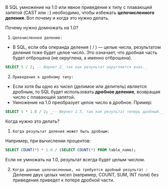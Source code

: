 В SQL умножение на 1.0 или явное приведение к типу с плавающей запятой (CAST или ::) необходимо, чтобы избежать **целочисленного деления**. Вот почему и когда это нужно делать.

Почему нужно домножать на 1.0?

1. `Целочисленное деление: `
- В SQL, если оба операнда деления ( / ) — целые числа, результатом деления тоже будет целое число. Это означает, что дробная часть будет отброшена (не округлена, а именно отброшена).

```SQL
SELECT 5 / 2; -- Вернет 2, так как результат округляется вниз._
```

2. `Приведение к дробному типу:`
- Если хотя бы одно из чисел (делимое или делитель) является дробным, то SQL будет использовать **дробное деление**, возвращая число с плавающей запятой.
 - Умножение на 1.0 преобразует целое число в дробное. Пример:
 
```SQL
SELECT 5 * 1.0 / 2; _-- Вернет 2.5, так как результат теперь дробный._
```

Когда нужно это делать?

1. `Когда результат деления может быть дробным:`

Например, при вычислении процентов:

```SQL
SELECT COUNT(*) * 1.0 / (SELECT COUNT(*) FROM table_name);
```
  
Если не умножать на 1.0, результат всегда будет целым числом.

2. `Когда данные целочисленные, но требуется дробный результат :`
Деление двух целых чисел (например, COUNT, SUM, INT поля) без приведения приведет к потере дробной части.
